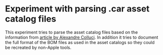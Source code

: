 # Experiment with parsing .car asset catalog files

This experiment tries to parse the asset catalog files based on the information from [article by Alexandre Colluci](https://blog.timac.org/2018/1018-reverse-engineering-the-car-file-format/). In addition it tries to document the full format of the BOM files as used in the asset catalogs so they could be recreated by non-Apple tools.
